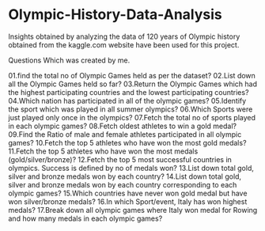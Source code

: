 # Olympic-History-Data-Analysis
Insights obtained by analyzing the data of 120 years of Olympic history obtained from the kaggle.com website have been used for this project.

Questions Which was created by me.


01.find the total no of Olympic Games held as per the dataset?
02.List down all the Olympic Games held so far?
03.Return the Olympic Games which had the highest participating countries and the lowest participating countries?
04.Which nation has participated in all of the olympic games?
05.Identify the sport which was played in all summer olympics?
06.Which Sports were just played only once in the olympics?
07.Fetch the total no of sports played in each olympic games?
08.Fetch oldest athletes to win a gold medal?
09.Find the Ratio of male and female athletes participated in all olympic games?
10.Fetch the top 5 athletes who have won the most gold medals?
11.Fetch the top 5 athletes who have won the most medals (gold/silver/bronze)?
12.Fetch the top 5 most successful countries in olympics. Success is defined by no of medals won?
13.List down total gold, silver and bronze medals won by each country?
14.List down total gold, silver and bronze medals won by each country corresponding to each olympic games?
15.Which countries have never won gold medal but have won silver/bronze medals?
16.In which Sport/event, Italy has won highest medals?
17.Break down all olympic games where Italy won medal for Rowing and how many medals in each olympic games?

